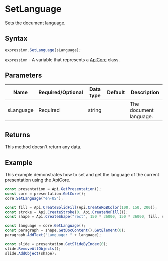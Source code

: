 # SetLanguage

Sets the document language.

## Syntax

```javascript
expression.SetLanguage(sLanguage);
```

`expression` - A variable that represents a [ApiCore](../ApiCore.md) class.

## Parameters

| **Name** | **Required/Optional** | **Data type** | **Default** | **Description** |
| ------------- | ------------- | ------------- | ------------- | ------------- |
| sLanguage | Required | string |  | The document language. |

## Returns

This method doesn't return any data.

## Example

This example demonstrates how to set and get the language of the current presentation using the ApiCore.

```javascript editor-pptx
const presentation = Api.GetPresentation();
const core = presentation.GetCore();
core.SetLanguage("en-US");

const fill = Api.CreateSolidFill(Api.CreateRGBColor(100, 150, 200));
const stroke = Api.CreateStroke(0, Api.CreateNoFill());
const shape = Api.CreateShape("rect", 150 * 36000, 150 * 36000, fill, stroke);

const language = core.GetLanguage();
const paragraph = shape.GetDocContent().GetElement(0);
paragraph.AddText("Language: " + language);

const slide = presentation.GetSlideByIndex(0);
slide.RemoveAllObjects();
slide.AddObject(shape);

```
